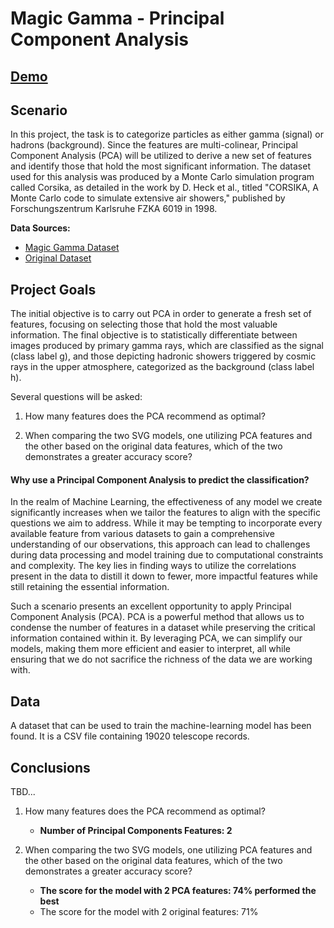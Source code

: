 # Magic Gamma - Principal Component Analysis

## [Demo](https://nbviewer.org/github/tyrantdavis/PCA-Project/blob/main/telescope-pca.ipynb)

## Scenario
In this project, the task is to categorize particles as either gamma (signal) or hadrons (background). Since the features are multi-colinear, Principal Component Analysis (PCA) will be utilized  to derive a new set of features and identify those that hold the most significant information. The dataset used for this analysis was produced by a Monte Carlo simulation program called Corsika, as detailed in the work by D. Heck et al., titled "CORSIKA, A Monte Carlo code to simulate extensive air showers," published by Forschungszentrum Karlsruhe FZKA 6019 in 1998.

**Data Sources:**

- [Magic Gamma Dataset]("https://raw.githubusercontent.com/tyrantdavis/datasets/refs/heads/main/telescope.csv")
- [Original Dataset](http://archive.ics.uci.edu/ml/datasets/MAGIC+Gamma+Telescope.)

## Project Goals
The initial objective is to carry out PCA in order to generate a fresh set of features, focusing on selecting those that hold the most valuable information. The final objective is to statistically differentiate between images produced by primary gamma rays, which are classified as the signal (class label g), and those depicting hadronic showers triggered by cosmic rays in the upper atmosphere, categorized as the background (class label h). 

Several questions will be asked:

1. How many features does the PCA recommend as optimal?

2. When comparing the two SVG models, one utilizing PCA features and the other based on the original data features, which of the two demonstrates a greater accuracy score?



#### Why use a Principal Component Analysis to predict the classification?
In the realm of Machine Learning, the effectiveness of any model we create significantly increases when we tailor the features to align with the specific questions we aim to address. While it may be tempting to incorporate every available feature from various datasets to gain a comprehensive understanding of our observations, this approach can lead to challenges during data processing and model training due to computational constraints and complexity. The key lies in finding ways to utilize the correlations present in the data to distill it down to fewer, more impactful features while still retaining the essential information. 

Such a scenario presents an excellent opportunity to apply Principal Component Analysis (PCA). PCA is a powerful method that allows us to condense the number of features in a dataset while preserving the critical information contained within it. By leveraging PCA, we can simplify our models, making them more efficient and easier to interpret, all while ensuring that we do not sacrifice the richness of the data we are working with.


## Data
A dataset that can be used to train the machine-learning model has been found. It is a CSV file containing 19020 telescope records. 


## Conclusions
TBD...

1. How many features does the PCA recommend as optimal?
    - **Number of Principal Components Features: 2**


2. When comparing the two SVG models, one utilizing PCA features and the other based on the original data features, which of the two demonstrates a greater accuracy score?


   - **The score for the model with 2 PCA features: 74% performed the best**
   - The score for the model with 2 original features: 71%
